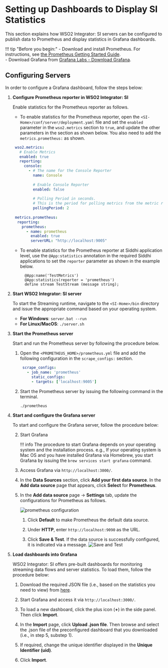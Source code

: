 # Setting up Dashboards to Display SI Statistics

This section explains how WSO2 Integrator: SI servers can be configured to publish data to Prometheus and display statistics in Grafana dashboards.

!!! tip "Before you begin:"
    - Download and install Prometheus. For instructions, see [the Prometheus Getting Started Guide](https://prometheus.io/docs/prometheus/latest/getting_started/). <br/>
    - Download Grafana from [Grafana Labs - Download Grafana](https://grafana.com/grafana/download).

## Configuring Servers

In order to configure a Grafana dashboard, follow the steps below:

1. **Configure Prometheus reporter in WSO2 Integrator: SI**

    Enable statistics for the Prometheus reporter as follows.
   
    - To enable statistics for the Prometheus reporter, open the `<SI-Home>/conf/server/deployment.yaml` file and set the `enabled` parameter in the `wso2.metrics` section to `true`, and update the other parameters in the section as shown below. You also need to add the `metrics.prometheus:` as shown.
    
    ```yaml
     wso2.metrics:
       # Enable Metrics
       enabled: true
       reporting:
         console:
           - # The name for the Console Reporter
             name: Console
     
             # Enable Console Reporter
             enabled: false
     
             # Polling Period in seconds.
             # This is the period for polling metrics from the metric registry and printing in the console
             pollingPeriod: 2
     
     metrics.prometheus:
      reporting:
        prometheus:
          - name: prometheus
            enabled: true
            serverURL: "http://localhost:9005"
    ```
    - To enable statistics for the Prometheus reporter at Siddhi application level, use the `@App:statistics` annotation in the required Siddhi applications to set the `reporter` parameter as shown in the example below.
    
      ```
        @App:name('TestMetrics')
        @App:statistics(reporter = 'prometheus')
        define stream TestStream (message string);
      ```

2. **Start WSO2 Integrator: SI server**

    To start the Streaming runtime, navigate to the `<SI-Home>/bin` directory and issue the appropriate command based on your operating system.
    
    - **For Windows**: `server.bat --run`<br/>
    - **For Linux/MacOS**: `./server.sh`

3. **Start the Prometheus server**

    Start and run the Prometheus server by following the procedure below.
    
    1. Open the `<PROMETHEUS_HOME>/prometheus.yml` file and add the following configuration in the `scrape_configs:` section.
    
        ```yaml
         scrape_configs:
           - job_name: 'prometheus'
             static_configs:
             - targets: ['localhost:9005']
        ```
    2. Start the Prometheus server by issuing the following command in the terminal.
    
        `./prometheus`

4. **Start and configure the Grafana server**

    To start and configure the Grafana server, follow the procedure below:
    
    2. Start Grafana
    
        !!! info
            The procedure to start Grafana depends on your operating system and the installation process. e.g., If your operating system is Mac OS and you have installed Grafana via Homebrew, you start Grafana by issuing the `brew services start grafana` command.
            
    3. Access Grafana via `http://localhost:3000/`.
   
    4. In the **Data Sources** section, click **Add your first data source**. In the **Add data source** page that appears, click **Select** for **Prometheus**.
    
    5. In the **Add data source** page -> **Settings** tab, update the configurations for Prometheus as follows.
    
        ![prometheus configuration]({{base_path}}/images/cdc-monitoring/prometheus-configurations.png)
    
        1. Click **Default** to make Prometheus the default data source.
        
        2. Under **HTTP**, enter `http://localhost:9090` as the URL.
        
        3. Click **Save & Test**. If the data source is successfully configured, it is indicated via a message.
            ![Save and Test]({{base_path}}/images/cdc-monitoring/save-and-test.png)

5. **Load dashboards into Grafana**

    WSO2 Integrator: SI offers pre-built dashboards for monitoring streaming data flows and server statistics. To load them, follow the procedure below:
    
    1. Download the required JSON file (i.e., based on the statistics you need to view) from [here](https://github.com/wso2/streaming-integrator/tree/master/modules/distribution/carbon-home/resources/dashboards).
    
    2. Start Grafana and access it via `http://localhost:3000/`.
    
    3. To load a new dashboard, click the plus icon (**+**) in the side panel. Then click **Import**.
    
    4. In the **Import** page, click **Upload .json file**. Then browse and select the .json file of the preconfigured dashboard that you downloaded (i.e., in step 5, substep 1).
    
    5. If required, change the unique identifier displayed in the **Unique Identifier (uid)**.
    
    6. Click **Import**.
